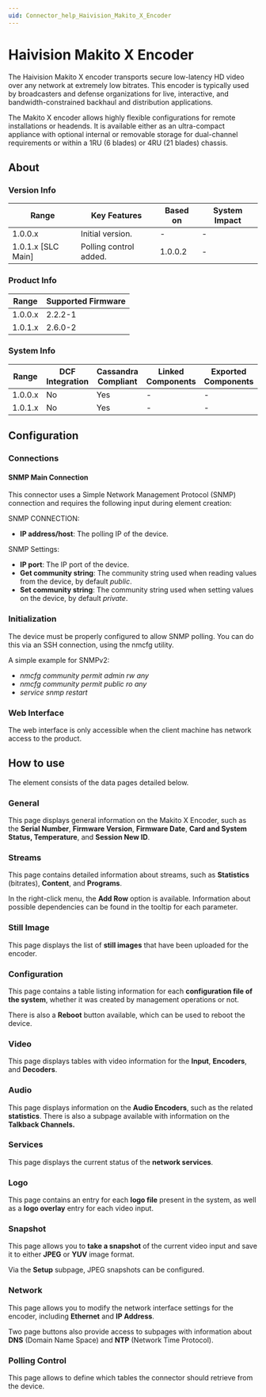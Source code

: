 ```yaml
---
uid: Connector_help_Haivision_Makito_X_Encoder
---
```


# Haivision Makito X Encoder

The Haivision Makito X encoder transports secure low-latency HD video over any network at extremely low bitrates. This encoder is typically used by broadcasters and defense organizations for live, interactive, and bandwidth-constrained backhaul and distribution applications.

The Makito X encoder allows highly flexible configurations for remote installations or headends. It is available either as an ultra-compact appliance with optional internal or removable storage for dual-channel requirements or within a 1RU (6 blades) or 4RU (21 blades) chassis.

## About

### Version Info

| Range              | Key Features           | Based on | System Impact |
|--------------------|------------------------|----------|---------------|
| 1.0.0.x            | Initial version.       | -        | -             |
| 1.0.1.x [SLC Main] | Polling control added. | 1.0.0.2  | -             |

### Product Info

| Range     | Supported Firmware     |
|-----------|------------------------|
| 1.0.0.x   | 2.2.2-1                |
| 1.0.1.x   | 2.6.0-2                |

### System Info

| Range     | DCF Integration     | Cassandra Compliant     | Linked Components     | Exported Components     |
|-----------|---------------------|-------------------------|-----------------------|-------------------------|
| 1.0.0.x   | No                  | Yes                     | -                     | -                       |
| 1.0.1.x   | No                  | Yes                     | -                     | -                       |

## Configuration

### Connections

#### SNMP Main Connection

This connector uses a Simple Network Management Protocol (SNMP) connection and requires the following input during element creation:

SNMP CONNECTION:

- **IP address/host**: The polling IP of the device.

SNMP Settings:

- **IP port**: The IP port of the device.
- **Get community string**: The community string used when reading values from the device, by default *public*.
- **Set community string**: The community string used when setting values on the device, by default *private*.

### Initialization

The device must be properly configured to allow SNMP polling. You can do this via an SSH connection, using the nmcfg utility.

A simple example for SNMPv2:

- *nmcfg community permit admin rw any*
- *nmcfg community permit public ro any*
- *service snmp restart*

### Web Interface

The web interface is only accessible when the client machine has network access to the product.

## How to use

The element consists of the data pages detailed below.

### General

This page displays general information on the Makito X Encoder, such as the **Serial Number**, **Firmware Version**, **Firmware Date**, **Card and System Status, Temperature**, and **Session New ID**.

### Streams

This page contains detailed information about streams, such as **Statistics** (bitrates), **Content**, and **Programs**.

In the right-click menu, the **Add Row** option is available. Information about possible dependencies can be found in the tooltip for each parameter.

### Still Image

This page displays the list of **still images** that have been uploaded for the encoder.

### Configuration

This page contains a table listing information for each **configuration file of the system**, whether it was created by management operations or not.

There is also a **Reboot** button available, which can be used to reboot the device.

### Video

This page displays tables with video information for the **Input**, **Encoders**, and **Decoders**.

### Audio

This page displays information on the **Audio Encoders**, such as the related **statistics**. There is also a subpage available with information on the **Talkback Channels.**

### Services

This page displays the current status of the **network services**.

### Logo

This page contains an entry for each **logo file** present in the system, as well as a **logo overlay** entry for each video input.

### Snapshot

This page allows you to **take a snapshot** of the current video input and save it to either **JPEG** or **YUV** image format.

Via the **Setup** subpage, JPEG snapshots can be configured.

### Network

This page allows you to modify the network interface settings for the encoder, including **Ethernet** and **IP Address**.

Two page buttons also provide access to subpages with information about **DNS** (Domain Name Space) and **NTP** (Network Time Protocol).

### Polling Control

This page allows to define which tables the connector should retrieve from the device.

